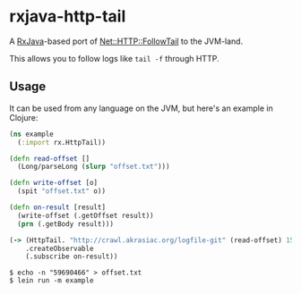 # rxjava-http-tail

A [RxJava](https://github.com/Netflix/RxJava/wiki)-based port of [Net::HTTP::FollowTail](https://github.com/broquaint/net-http-follow_tail) to the JVM-land.

This allows you to follow logs like `tail -f` through HTTP.

## Usage

It can be used from any language on the JVM, but here's an example in Clojure:

```clojure
(ns example
  (:import rx.HttpTail))

(defn read-offset []
  (Long/parseLong (slurp "offset.txt")))

(defn write-offset [o]
  (spit "offset.txt" o))

(defn on-result [result]
  (write-offset (.getOffset result))
  (prn (.getBody result)))

(-> (HttpTail. "http://crawl.akrasiac.org/logfile-git" (read-offset) 15000)
    .createObservable
    (.subscribe on-result))
```

```shell
$ echo -n "59690466" > offset.txt
$ lein run -m example
```

